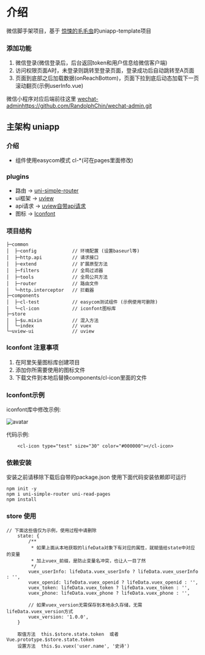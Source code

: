 # 介绍
微信脚手架项目，基于 [惊悚的毛毛虫](https://gitee.com/ChenMuShan/uniapp-template)的uniapp-template项目

### 添加功能
1. 微信登录(微信登录后，后台返回token和用户信息给微信客户端)
2. 访问权限页面A时，未登录则跳转至登录页面，登录成功后自动跳转至A页面
3. 页面到底部之后加载数据(onReachBottom)，页面下拉到底后动态加载下一页滚动翻页(示例userInfo.vue)

微信小程序对应后端前往这里 [wechat-admin](https://github.com/RandolphChin/wechat-admin)https://github.com/RandolphChin/wechat-admin.git
## 主架构 uniapp

###	介绍 
-	组件使用easycom模式 cl-*(可在pages里面修改)

###	plugins  
-	路由 ->  [uni-simple-router](https://hhyang.cn/v2/)
-	ui框架 ->  [uview](http://uviewui.com/)
-	api请求 ->  [uview自带api请求](http://uviewui.com/js/http.html)
-	图标 ->  [Iconfont](https://www.iconfont.cn/)

###	项目结构

```
├─common
│  ├─config 			// 环境配置 (设置baseurl等)
│  ├─http.api 			// 请求接口
│  ├─extend 			// 扩展原型方法
│  ├─filters 			// 全局过滤器
│  ├─tools 				// 全局公共方法
│  ├─router 			// 路由文件
│  └─http.interceptor 	// 拦截器
├─components
│  ├─cl-test			// easycom测试组件 (示例使用可删除)
│  └─cl-icon			// iconfont图标库
├─store			
│  ├─$u.mixin			// 混入方法
│  └─index				// vuex
└─uview-ui				// uview
```

###	Iconfont 注意事项

1. 在阿里矢量图标库创建项目
2. 添加你所需要使用的图标文件
3. 下载文件到本地后替换components/cl-icon里面的文件


### Iconfont示例

iconfont库中修改示例:

![avatar](https://z3.ax1x.com/2021/07/19/WJa9w6.png)

代码示例:

```
	<cl-icon type="test" size="30" color="#000000"></cl-icon>
```


### 依赖安装

安装之前请移除下载后自带的package.json 使用下面代码安装依赖即可运行

```
npm init -y
npm i uni-simple-router uni-read-pages
npm install
```
### store 使用
```
// 下面这些值仅为示例，使用过程中请删除
	state: {
		/**
		 * 如果上面从本地获取的lifeData对象下有对应的属性，就赋值给state中对应的变量
		 * 加上vuex_前缀，是防止变量名冲突，也让人一目了然
		 */
		vuex_userInfo: lifeData.vuex_userInfo ? lifeData.vuex_userInfo : '',
		vuex_openid: lifeData.vuex_openid ? lifeData.vuex_openid : '',
		vuex_token: lifeData.vuex_token ? lifeData.vuex_token : '',
		vuex_phone: lifeData.vuex_phone ? lifeData.vuex_phone : '',

		// 如果vuex_version无需保存到本地永久存储，无需lifeData.vuex_version方式
		vuex_version: '1.0.0',
	}
	
	取值方法  this.$store.state.token  或者 Vue.prototype.$store.state.token
	设置方法  this.$u.vuex('user.name', '史诗')


```